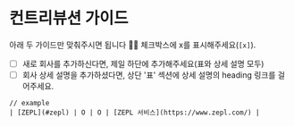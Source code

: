 # 컨트리뷰션 가이드

아래 두 가이드만 맞춰주시면 됩니다 👩‍💻 체크박스에 x를 표시해주세요(`[x]`).
- [ ] 새로 회사를 추가하신다면, 제일 하단에 추가해주세요(표와 상세 설명 모두)
- [ ] 회사 상세 설명을 추가하셨다면, 상단 '표' 섹션에 상세 설명의 heading 링크를 걸어주세요.
```
// example
| [ZEPL](#zepl) | O | O | [ZEPL 서비스](https://www.zepl.com/) |
```

